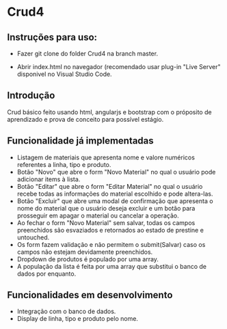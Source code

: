 # Crud4

Instruções para uso:
-

- Fazer git clone do folder Crud4 na branch master.

- Abrir index.html no navegador (recomendado usar plug-in "Live Server" disponivel no Visual Studio Code.


Introdução
-


Crud básico feito usando html, angularjs e bootstrap com o próposito de aprendizado e prova de conceito para possível estágio.

Funcionalidade já implementadas 
-
- Listagem de materiais que apresenta nome e valore numéricos referentes a linha, tipo e produto.
- Botão "Novo" que abre o form "Novo Material" no qual o usuário pode adicionar items à lista.
- Botão "Editar" que abre o form "Editar Material" no qual o usuário recebe todas as informações do material escolhido e pode altera-las.
- Botão "Excluir" que abre uma modal de confirmação que apresenta o nome do material que o usuário deseja excluir e um botão para prosseguir em apagar o material ou cancelar a operação.
- Ao fechar o form  "Novo Material" sem salvar, todas os campos preenchidos são esvaziados e retornados ao estado de prestine e untouched.
- Os form fazem validação e não permitem o submit(Salvar) caso os campos não estejam devidamente preenchidos.
- Dropdown de produtos é populado por uma array.
- A população da lista é feita por uma array que substitui o banco de dados por enquanto.

Funcionalidades em desenvolvimento
-
- Integração com o banco de dados.
- Display de linha, tipo e produto pelo nome.

